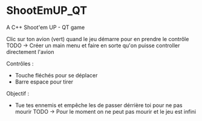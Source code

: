 # ShootEmUP_QT
A C++ Shoot'em UP - QT game 

Clic sur ton avion (vert) quand le jeu démarre pour en prendre le contrôle 
TODO -> Créer un main menu et faire en sorte qu'on puisse controller directement l'avion

Contrôles :
- Touche fléchés pour se déplacer
- Barre espace pour tirer

Objectif :
- Tue tes ennemis et empêche les de passer dérrière toi pour ne pas mourir
TODO -> Pour le moment on ne peut pas mourir et le jeu est infini
